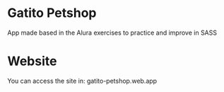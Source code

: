# Gatito Petshop
App made based in the Alura exercises to practice and improve in SASS

# Website
You can access the site in: gatito-petshop.web.app